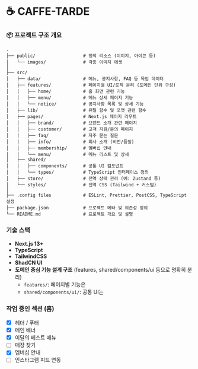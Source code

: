 # ☕ CAFFE-TARDE

### 📦 프로젝트 구조 개요
```
.
├── public/                  # 정적 리소스 (이미지, 아이콘 등)
│   └── images/              # 각종 이미지 에셋
│
├── src/
│   ├── data/                # 메뉴, 공지사항, FAQ 등 목업 데이터
│   ├── features/            # 페이지별 UI/로직 분리 (도메인 단위 구성)
│   │   ├── home/            # 홈 화면 관련 기능
│   │   ├── menu/            # 메뉴 상세 페이지 기능
│   │   └── notice/          # 공지사항 목록 및 상세 기능
│   ├── lib/                 # 유틸 함수 및 포맷 관련 함수
│   ├── pages/               # Next.js 페이지 라우트
│   │   ├── brand/           # 브랜드 소개 관련 페이지
│   │   ├── customer/        # 고객 지원/문의 페이지
│   │   ├── faq/             # 자주 묻는 질문
│   │   ├── info/            # 회사 소개 (비전/품질)
│   │   ├── membership/      # 멤버십 안내
│   │   └── menu/            # 메뉴 리스트 및 상세
│   ├── shared/
│   │   ├── components/      # 공통 UI 컴포넌트
│   │   └── types/           # TypeScript 인터페이스 정의
│   ├── store/               # 전역 상태 관리 (예: Zustand 등)
│   └── styles/              # 전역 CSS (Tailwind + 커스텀)
│
├── .config files            # ESLint, Prettier, PostCSS, TypeScript 설정
├── package.json             # 프로젝트 메타 및 의존성 정의
└── README.md                # 프로젝트 개요 및 설명
```

### 기술 스택

- **Next.js 13+**
- **TypeScript**
- **TailwindCSS**
- **ShadCN UI**
- **도메인 중심 기능 설계 구조** (features, shared/components/ui 등으로 명확히 분리)
  - `features/`: 페이지별 기능은
  - `shared/components/ui/`: 공통 UI는

### 작업 중인 섹션 (홈)

- [x] 헤더 / 푸터
- [x] 메인 배너
- [x] 이달의 베스트 메뉴
- [ ] 매장 찾기
- [x] 멤버십 안내
- [ ] 인스타그램 피드 연동
